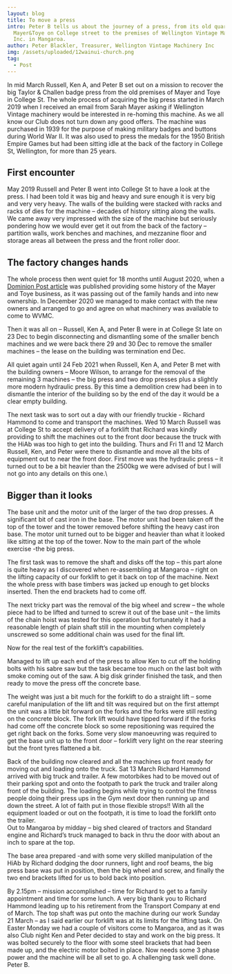 ```yaml
---
layout: blog
title: To move a press
intro: Peter B tells us about the journey of a press, from its old quarters at
  Mayer&Toye on College street to the premises of Wellington Vintage Machinery
  Inc. in Mangaroa.
author: Peter Blackler, Treasurer, Wellington Vintage Machinery Inc
img: /assets/uploaded/12wainui-church.png
tag:
  - Post
---
```

In mid March Russell, Ken A, and Peter B set out on a mission to recover the big Taylor & Challen badge press from the old premises of Mayer and Toye in College St. The whole process of acquiring the big press started in March 2019 when I received an email from Sarah Mayer asking if Wellington Vintage machinery would be interested in re-homing this machine. As we all know our Club does not turn down any good offers. The machine was purchased in 1939 for the purpose of making military badges and buttons during World War II. It was also used to press the medals for the 1950 British Empire Games but had been sitting idle at the back of the factory in College St, Wellington, for more than 25 years.

## First encounter

May 2019 Russell and Peter B went into College St to have a look at the press. I had been told it was big and heavy and sure enough it is very big and very very heavy. The walls of the building were stacked with racks and racks of dies for the machine – decades of history sitting along the walls. We came away very impressed with the size of the machine but seriously pondering how we would ever get it out from the back of the factory – partition walls, work benches and machines, and mezzanine floor and storage areas all between the press and the front roller door.

## The factory changes hands

The whole process then went quiet for 18 months until August 2020, when a [Dominion Post article](https://www.stuff.co.nz/dominion-post/wellington/122453102/new-chapter-for-wellington-engraving-business-with-100-years-of-history) was published providing some history of the Mayer and Toye business, as it was passing out of the family hands and into new ownership. In December 2020 we managed to make contact with the new owners and arranged to go and agree on what machinery was available to come to WVMC. 

Then it was all on – Russell, Ken A, and Peter B were in at College St late on 23 Dec to begin disconnecting and dismantling some of the smaller bench machines and we were back there 29 and 30 Dec to remove the smaller machines – the lease on the building was termination end Dec.

All quiet again until 24 Feb 2021 when Russell, Ken A, and Peter B met with the building owners – Moore Wilson, to arrange for the removal of the remaining 3 machines – the big press and two drop presses plus a slightly more modern hydraulic press.  By this time a demolition crew had been in to dismantle the interior of the building so by the end of the day it would be a clear empty building.

The next task was to sort out a day with our friendly truckie - Richard Hammond to come and transport the machines. Wed 10 March Russell was at College St to accept delivery of a forklift that Richard was kindly providing to shift the machines out to the front door because the truck with the HiAb was too high to get into the building. Thurs and Fri 11 and 12 March Russell, Ken, and Peter were there to dismantle and move all the bits of equipment out to near the front door. First move was the hydraulic press – it turned out to be a bit heavier than the 2500kg we were advised of but I will not go into any details on this one.\

## Bigger than it looks

The base unit and the motor unit of the larger of the two drop presses.  A significant bit of cast iron in the base. The motor unit had been taken off the top of the tower and the tower removed before shifting the heavy cast iron base. The motor unit turned out to be bigger and heavier than what it looked like sitting at the top of the tower. Now to the main part of the whole exercise -the big press. 

The first task was to remove the shaft and disks off the top – this part alone is quite heavy as I discovered when re-assembling at Mangaroa – right on the lifting capacity of our forklift to get it back on top of the machine. 
Next the whole press with base timbers was jacked up enough to get blocks inserted.  Then the end brackets had to come off.

The next tricky part was the removal of the big wheel and screw – the whole piece had to be lifted and turned to screw it out of the base unit – the limits of the chain hoist was tested for this operation but fortunately it had a reasonable length of plain shaft still in the mounting when completely unscrewed so some additional chain was used for the final lift. 

Now for the real test of the forklift’s capabilities.

Managed to lift up each end of the press to allow Ken to cut off the holding bolts with his sabre saw but the task became too much on the last bolt with smoke coming out of the saw. A big disk grinder finished the task, and then ready to move the press off the concrete base.

The weight was just a bit much for the forklift to do a straight lift – some careful manipulation of the lift and tilt was required but on the first attempt the unit was a little bit forward on the forks and the forks were still resting on the concrete block. The fork lift would have tipped forward if the forks had come off the concrete block so some repositioning was required the get right back on the forks. Some very slow manoeuvring was required to get the base unit up to the front door – forklift very light on the rear steering but the front tyres flattened a bit.

Back of the building now cleared and all the machines up front ready for moving out and loading onto the truck. Sat 13 March Richard Hammond arrived with big truck and trailer. A few motorbikes had to be moved out of their parking spot and onto the footpath to park the truck and trailer along front of the building. 
The loading begins while trying to control the fitness people doing their press ups in the Gym next door then running up and down the street. A lot of faith put in those flexible strops!!
With all the equipment loaded or out on the footpath, it is time to load the forklift onto the trailer.\
Out to Mangaroa by midday – big shed cleared of tractors and Standard engine and Richard’s truck managed to back in thru the door with about an inch to spare at the top.

The base area prepared -and with some very skilled manipulation of the HiAb by Richard dodging the door runners, light and roof beams, the big press base was put in position, then the big wheel and screw, and finally the two end brackets lifted for us to bold back into position.

By 2.15pm – mission accomplished – time for Richard to get to a family appointment and time for some lunch. A very big thank you to Richard Hammond  leading up to his retirement from the Transport Company at end of March.
The top shaft was put onto the machine during our work Sunday 21 March – as I said earlier our forklift was at its limits for the lifting task.
On Easter Monday we had a couple of visitors come to Mangaroa, and as it was also Club night Ken and Peter decided to stay and work on the big press. It was bolted securely to the floor with some steel brackets that had been made up, and the electric motor bolted in place. Now needs some 3 phase power and the machine will be all set to go. A challenging task well done.
Peter B.
